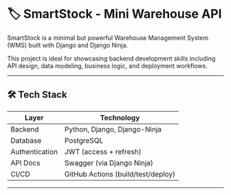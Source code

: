# 🏷️ SmartStock - Mini Warehouse API

SmartStock is a minimal but powerful Warehouse Management System (WMS) built with Django and Django Ninja.

This project is ideal for showcasing backend development skills including API design, data modeling, business logic, and deployment workflows.

---

## 🛠️ Tech Stack

| Layer            | Technology                     |
|------------------|--------------------------------|
| Backend          | Python, Django, Django-Ninja   |
| Database         | PostgreSQL                     |
| Authentication   | JWT (access + refresh)         |
| API Docs         | Swagger (via Django Ninja)     |
| CI/CD            | GitHub Actions (build/test/deploy) |

---
